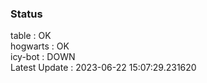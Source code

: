 ### Status


table : OK  
hogwarts : OK  
icy-bot : DOWN  
Latest Update : 2023-06-22 15:07:29.231620
